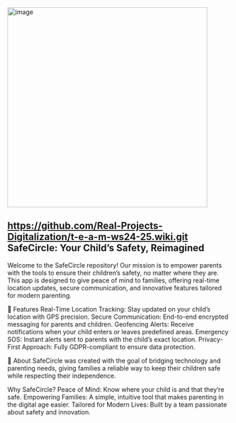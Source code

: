 <img width="451" alt="image" src="https://github.com/user-attachments/assets/fe55da68-cdac-49d3-8df0-0f906ec826d7" />


https://github.com/Real-Projects-Digitalization/t-e-a-m-ws24-25.wiki.git
SafeCircle: Your Child’s Safety, Reimagined
------------------------------
Welcome to the SafeCircle repository! Our mission is to empower parents with the tools to ensure their children’s safety, no matter where they are. This app is designed to give peace of mind to families, offering real-time location updates, secure communication, and innovative features tailored for modern parenting.

🚀 Features
Real-Time Location Tracking: Stay updated on your child’s location with GPS precision.
Secure Communication: End-to-end encrypted messaging for parents and children.
Geofencing Alerts: Receive notifications when your child enters or leaves predefined areas.
Emergency SOS: Instant alerts sent to parents with the child’s exact location.
Privacy-First Approach: Fully GDPR-compliant to ensure data protection.

📖 About
SafeCircle was created with the goal of bridging technology and parenting needs, giving families a reliable way to keep their children safe while respecting their independence.

Why SafeCircle?
Peace of Mind: Know where your child is and that they’re safe.
Empowering Families: A simple, intuitive tool that makes parenting in the digital age easier.
Tailored for Modern Lives: Built by a team passionate about safety and innovation.

